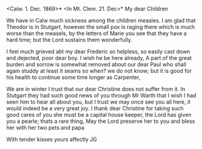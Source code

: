  <Calw. 1. Dec. 1869>*
 <In Mt. Clem. 21. Dec>*
My dear Children

We have in Calw much sickness among the children measles. I am glad that Theodor is in Stutgart, however the small pox is raging there which is much worse than the measels, by the letters of Marie you see that they have a hard time; but the Lord sustains them wonderfully.

I feel much grieved abt my dear Frederic so helpless, so easily cast down and dejected, poor dear boy. I wish he be here already, A part of the great burden and sorrow is somewhat removed about our dear Paul who shall again studdy at least it seams so when? we do not know; but it is good for his health to continue some time longer as Carpenter,

We are in winter I trust that our dear Christine does not suffer from it. In Stutgart they had such good news of you through Mr Warth that I wish I had seen him to hear all about you, but I trust we may once see you all here, it would indeed be a very great joy. I thank dear Christine for taking such good cares of you she must be a capital house keeper, the Lord has given you a pearle; thats a rare thing, May the Lord preserve her to you and bless her with her two pets and papa

With tender kisses
 yours affectly
 JG
